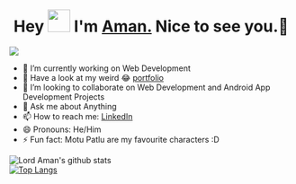 <h1 align="center">Hey <img src="https://raw.githubusercontent.com/ShahriarShafin/ShahriarShafin/main/Assets/hi.gif" width="40px"/> I'm <a href="https://Aman_Kumar.me/" target="_blank">Aman.</a> Nice to see you.🤗</h1>
    
![](https://komarev.com/ghpvc/?username=Lord-Aman&color=47ccb3) 

- 🔭 I’m currently working on Web Development 
- 🌱 Have a look at my weird 😂 [portfolio](https://lord-aman.github.io/Portfolio-matte/)
- 👯 I’m looking to collaborate on Web Development and Android App Development Projects
- 💬 Ask me about Anything
- 📫 How to reach me: [LinkedIn](https://www.linkedin.com/in/aman-kumar-8997131a7/)
- 😄 Pronouns: He/Him
- ⚡ Fun fact: Motu Patlu are my favourite characters :D

![Lord Aman's github stats](https://github-readme-stats.vercel.app/api?username=Lord-Aman&show_icons=true&theme=onedark)                                                      
[![Top Langs](https://github-readme-stats.vercel.app/api/top-langs/?username=Lord-Aman&layout=compact)](https://github.com/Lord-Aman/github-readme-stats) 



